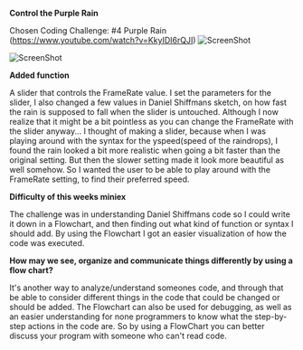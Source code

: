 **Control the Purple Rain**

Chosen Coding Challenge: #4 Purple Rain (https://www.youtube.com/watch?v=KkyIDI6rQJI)
![ScreenShot](https://rawgit.com/SumayaMMJ/all_miniex_AP2017/master/mini_ex8/sketchScreenShot.JPG)

![ScreenShot](https://rawgit.com/SumayaMMJ/all_miniex_AP2017/master/mini_ex8/FlowChartScreenShot.JPG)

**Added function**

A slider that controls the FrameRate value. I set the parameters for the slider, I also changed a few values in Daniel Shiffmans sketch, on how fast the rain is supposed to fall when the slider is untouched. 
Although I now realize that it might be a bit pointless as you can change the FrameRate with the slider anyway...
I thought of making a slider, because when I was playing around with the syntax for the yspeed(speed of the raindrops), I found the rain looked a bit more realistic when going a bit faster than the original setting. But then the slower setting made it look more beautiful as well somehow. So I wanted the user to be able to play around with the FrameRate setting, to find their preferred speed.

**Difficulty of this weeks miniex**

The challenge was in understanding Daniel Shiffmans code so I could write it down in a Flowchart, and then finding out what kind of function or syntax I should add.
By using the Flowchart I got an easier visualization of how the code was executed.

**How may we see, organize and communicate things differently by using a flow chart?**

It's another way to analyze/understand someones code, and through that be able to consider different things in the code that could be changed or should be added.
The Flowchart can also be used for debugging, as well as an easier understanding for none programmers to know what the step-by-step actions in the code are.
So by using a FlowChart you can better discuss your program with someone who can't read code.
